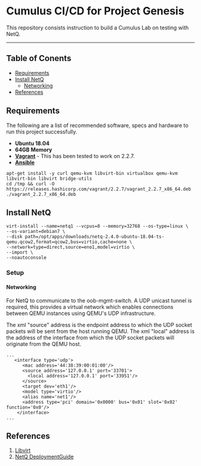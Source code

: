 # Cumulus CI/CD for Project Genesis

This repository consists instruction to build a Cumulus Lab on testing with NetQ.

---

## Table of Conents
* [Requirements](#requirements)
* [Install NetQ](#install-netq)
  * [Networking](#networking)
* [References](#references)

## Requirements
The following are a list of recommended software, specs and hardware to run this project successfully.
* **Ubuntu 18.04**
* **64GB Memory**
* **[Vagrant](https://releases.hashicorp.com/vagrant)** - This has been tested to work on 2.2.7.
* **[Ansible](http://ansible.com)**
```
apt-get install -y curl qemu-kvm libvirt-bin virtualbox qemu-kvm libvirt-bin libvirt bridge-utils
cd /tmp && curl -O https://releases.hashicorp.com/vagrant/2.2.7/vagrant_2.2.7_x86_64.deb
./vagrant_2.2.7_x86_64.deb

```

## Install NetQ
```
virt-install --name=netq1 --vcpus=8 --memory=32768 --os-type=linux \
--os-variant=debian7 \
--disk path=/opt/apps/downloads/netq-2.4.0-ubuntu-18.04-ts-qemu.qcow2,format=qcow2,bus=virtio,cache=none \
--network=type=direct,source=eno1,model=virtio \
--import \
--noautoconsole
```

### Setup
#### Networking
For NetQ to communicate to the oob-mgmt-switch. A UDP unicast tunnel is required, this provides a virtual network which enables connections between QEMU instances using QEMU's UDP infrastructure.

The xml "source" address is the endpoint address to which the UDP socket packets will be sent from the host running QEMU. The xml "local" address is the address of the interface from which the UDP socket packets will originate from the QEMU host. 
```
...
   <interface type='udp'>
      <mac address='44:38:39:00:01:00'/>
      <source address='127.0.0.1' port='33701'>
        <local address='127.0.0.1' port='33951'/>
      </source>
      <target dev='eth1'/>
      <model type='virtio'/>
      <alias name='net1'/>
      <address type='pci' domain='0x0000' bus='0x01' slot='0x02' function='0x0'/>
    </interface>
...
```

## References
1. [Libvirt](https://libvirt.org/formatdomain.html#elementsNICSUDP)
2. [NetQ DeploymentGuide](https://docs.cumulusnetworks.com/cumulus-netq/Cumulus-NetQ-Deployment-Guide/Install-NetQ/Prepare-NetQ-Onprem/#kvm-single-server-deployment)